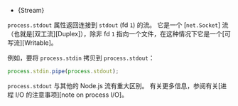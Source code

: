 
* {Stream}

`process.stdout` 属性返回连接到 `stdout` (fd `1`) 的流。 
它是一个 [`net.Socket`] 流（也就是[双工流][Duplex]），除非 fd `1` 指向一个文件，在这种情况下它是一个[可写流][Writable]。

例如，要将 `process.stdin` 拷贝到 `process.stdout`：

```js
process.stdin.pipe(process.stdout);
```

`process.stdout` 与其他的 Node.js 流有重大区别。
有关更多信息，参阅有关[进程 I/O 的注意事项][note on process I/O]。

